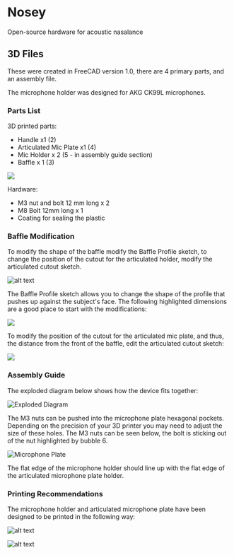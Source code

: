 # Nosey

Open-source hardware for acoustic nasalance

## 3D Files

These were created in FreeCAD version 1.0, there are 4 primary parts, and an assembly file. 

The microphone holder was designed for AKG CK99L microphones.

### Parts List

3D printed parts:

- Handle x1 (2)
- Articulated Mic Plate x1 (4)
- Mic Holder x 2 (5 - in assembly guide section)
- Baffle x 1 (3)

![](Figures/assembly.png)

Hardware:

- M3 nut and bolt 12 mm long x 2
- M8 Bolt 12mm long x 1 
- Coating for sealing the plastic

### Baffle Modification

To modify the shape of the baffle modify the Baffle Profile sketch, to change the position of the cutout for the articulated holder, modify the articulated cutout sketch.

![alt text](Figures/sketch%20tree.png)

The Baffle Profile sketch allows you to change the shape of the profile that pushes up against the subject's face. The following highlighted dimensions are a good place to start with the modifications:

![](Figures/baffle%20edit.png)

To modify the position of the cutout for the articulated mic plate, and thus, the distance from the front of the baffle, edit the articulated cutout sketch:

![](Figures/cutout.png)

### Assembly Guide

The exploded diagram below shows how the device fits together:

![Exploded Diagram](Figures/exploded.png)

The M3 nuts can be pushed into the microphone plate hexagonal pockets. Depending on the precision of your 3D printer you may need to adjust the size of these holes. The M3 nuts can be seen below, the bolt is sticking out of the nut highlighted by bubble 6.

![Microphone Plate](Figures/mic.png)

The flat edge of the microphone holder should line up with the flat edge of the articulated microphone plate holder.

### Printing Recommendations

The microphone holder and articulated microphone plate have been designed to be printed in the following way:

![alt text](Figures/articulate%20print.png)

![alt text](Figures/mic%20holder%20print.png)
